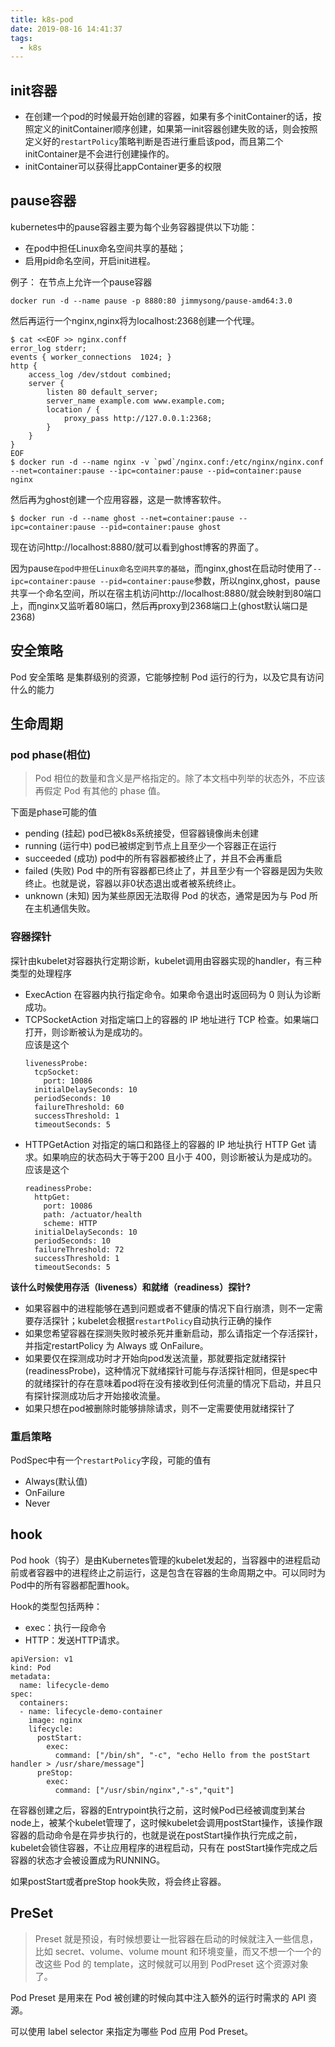 ```yaml
---
title: k8s-pod
date: 2019-08-16 14:41:37
tags:
  - k8s
---
```


## init容器
- 在创建一个pod的时候最开始创建的容器，如果有多个initContainer的话，按照定义的initContainer顺序创建，如果第一init容器创建失败的话，则会按照定义好的`restartPolicy`策略判断是否进行重启该pod，而且第二个initContainer是不会进行创建操作的。
- initContainer可以获得比appContainer更多的权限

## pause容器
kubernetes中的pause容器主要为每个业务容器提供以下功能：

- 在pod中担任Linux命名空间共享的基础；
- 启用pid命名空间，开启init进程。

例子：
在节点上允许一个pause容器
```
docker run -d --name pause -p 8880:80 jimmysong/pause-amd64:3.0
```

然后再运行一个nginx,nginx将为localhost:2368创建一个代理。
```
$ cat <<EOF >> nginx.conff
error_log stderr;
events { worker_connections  1024; }
http {
    access_log /dev/stdout combined;
    server {
        listen 80 default_server;
        server_name example.com www.example.com;
        location / {
            proxy_pass http://127.0.0.1:2368;
        }
    }
}
EOF
$ docker run -d --name nginx -v `pwd`/nginx.conf:/etc/nginx/nginx.conf --net=container:pause --ipc=container:pause --pid=container:pause nginx
```
然后再为ghost创建一个应用容器，这是一款博客软件。
```
$ docker run -d --name ghost --net=container:pause --ipc=container:pause --pid=container:pause ghost
```

现在访问http://localhost:8880/就可以看到ghost博客的界面了。

因为pause`在pod中担任Linux命名空间共享的基础`，而nginx,ghost在启动时使用了`--ipc=container:pause --pid=container:pause`参数，所以nginx,ghost，pause共享一个命名空间，所以在宿主机访问http://localhost:8880/就会映射到80端口上，而nginx又监听着80端口，然后再proxy到2368端口上(ghost默认端口是2368)

## 安全策略
Pod 安全策略 是集群级别的资源，它能够控制 Pod 运行的行为，以及它具有访问什么的能力

## 生命周期

### pod phase(相位)
> Pod 相位的数量和含义是严格指定的。除了本文档中列举的状态外，不应该再假定 Pod 有其他的 phase 值。

下面是phase可能的值
- pending (挂起) pod已被k8s系统接受，但容器镜像尚未创建
- running (运行中) pod已被绑定到节点上且至少一个容器正在运行
- succeeded (成功) pod中的所有容器都被终止了，并且不会再重启
- failed (失败) Pod 中的所有容器都已终止了，并且至少有一个容器是因为失败终止。也就是说，容器以非0状态退出或者被系统终止。
- unknown (未知) 因为某些原因无法取得 Pod 的状态，通常是因为与 Pod 所在主机通信失败。

### 容器探针

探针由kubelet对容器执行定期诊断，kubelet调用由容器实现的handler，有三种类型的处理程序

- ExecAction 在容器内执行指定命令。如果命令退出时返回码为 0 则认为诊断成功。
- TCPSocketAction 对指定端口上的容器的 IP 地址进行 TCP 检查。如果端口打开，则诊断被认为是成功的。   
  应该是这个
  ```
  livenessProbe:
    tcpSocket:
      port: 10086
    initialDelaySeconds: 10
    periodSeconds: 10
    failureThreshold: 60
    successThreshold: 1
    timeoutSeconds: 5
  ```
- HTTPGetAction 对指定的端口和路径上的容器的 IP 地址执行 HTTP Get 请求。如果响应的状态码大于等于200 且小于 400，则诊断被认为是成功的。   
  应该是这个  
  ```
  readinessProbe:
    httpGet:
      port: 10086
      path: /actuator/health
      scheme: HTTP
    initialDelaySeconds: 10
    periodSeconds: 10
    failureThreshold: 72
    successThreshold: 1
    timeoutSeconds: 5
  ```

**该什么时候使用存活（liveness）和就绪（readiness）探针?**   
- 如果容器中的进程能够在遇到问题或者不健康的情况下自行崩溃，则不一定需要存活探针；kubelet会根据`restartPolicy`自动执行正确的操作
- 如果您希望容器在探测失败时被杀死并重新启动，那么请指定一个存活探针，并指定restartPolicy 为 Always 或 OnFailure。
- 如果要仅在探测成功时才开始向pod发送流量，那就要指定就绪探针(readinessProbe)，这种情况下就绪探针可能与存活探针相同，但是spec中的就绪探针的存在意味着pod将在没有接收到任何流量的情况下启动，并且只有探针探测成功后才开始接收流量。
- 如果只想在pod被删除时能够排除请求，则不一定需要使用就绪探针了


### 重启策略

PodSpec中有一个`restartPolicy`字段，可能的值有
- Always(默认值)
- OnFailure
- Never

## hook

Pod hook（钩子）是由Kubernetes管理的kubelet发起的，当容器中的进程启动前或者容器中的进程终止之前运行，这是包含在容器的生命周期之中。可以同时为Pod中的所有容器都配置hook。

Hook的类型包括两种：

- exec：执行一段命令
- HTTP：发送HTTP请求。

```
apiVersion: v1
kind: Pod
metadata:
  name: lifecycle-demo
spec:
  containers:
  - name: lifecycle-demo-container
    image: nginx
    lifecycle:
      postStart:
        exec:
          command: ["/bin/sh", "-c", "echo Hello from the postStart handler > /usr/share/message"]
      preStop:
        exec:
          command: ["/usr/sbin/nginx","-s","quit"]
``` 
在容器创建之后，容器的Entrypoint执行之前，这时候Pod已经被调度到某台node上，被某个kubelet管理了，这时候kubelet会调用postStart操作，该操作跟容器的启动命令是在异步执行的，也就是说在postStart操作执行完成之前，kubelet会锁住容器，不让应用程序的进程启动，只有在 postStart操作完成之后容器的状态才会被设置成为RUNNING。

如果postStart或者preStop hook失败，将会终止容器。


## PreSet

> Preset 就是预设，有时候想要让一批容器在启动的时候就注入一些信息，比如 secret、volume、volume mount 和环境变量，而又不想一个一个的改这些 Pod 的 template，这时候就可以用到 PodPreset 这个资源对象了。

Pod Preset 是用来在 Pod 被创建的时候向其中注入额外的运行时需求的 API 资源。

可以使用 label selector 来指定为哪些 Pod 应用 Pod Preset。




